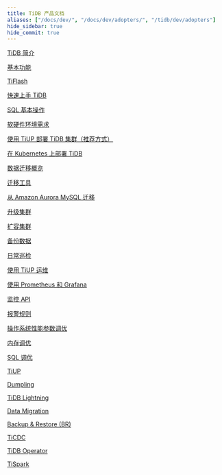 ```yaml
---
title: TiDB 产品文档
aliases: ["/docs/dev/", "/docs/dev/adopters/", "/tidb/dev/adopters"]
hide_sidebar: true
hide_commit: true
---
```


<LearningPathContainer platform="tidb" title="TiDB" subTitle="TiDB 是 PingCAP 公司自主设计、研发的开源分布式关系型数据库。您可以在这里查看概念介绍、操作指南、应用开发、参考等产品文档。">

<LearningPath label="了解" icon="cloud1">

[TiDB 简介](https://docs.pingcap.com/zh/tidb/v4.0/overview)

[基本功能](https://docs.pingcap.com/zh/tidb/v4.0/basic-features)

[TiFlash](https://docs.pingcap.com/zh/tidb/v4.0/tiflash-overview)

</LearningPath>

<LearningPath label="试用" icon="cloud5">

[快速上手 TiDB](https://docs.pingcap.com/zh/tidb/v4.0/quick-start-with-tidb)

[SQL 基本操作](https://docs.pingcap.com/zh/tidb/v4.0/basic-sql-operations)

</LearningPath>

<LearningPath label="部署" icon="deploy">

[软硬件环境需求](https://docs.pingcap.com/zh/tidb/v4.0/hardware-and-software-requirements)

[使用 TiUP 部署 TiDB 集群（推荐方式）](https://docs.pingcap.com/zh/tidb/v4.0/production-deployment-using-tiup)

[在 Kubernetes 上部署 TiDB](https://docs.pingcap.com/zh/tidb/v4.0/tidb-in-kubernetes)

</LearningPath>

<LearningPath label="迁移" icon="cloud3">

[数据迁移概览](https://docs.pingcap.com/zh/tidb/v4.0/migration-overview)

[迁移工具](https://docs.pingcap.com/zh/tidb/v4.0/migration-tools)

[从 Amazon Aurora MySQL 迁移](https://docs.pingcap.com/zh/tidb/v4.0/migrate-from-aurora-using-lightning)

</LearningPath>

<LearningPath label="运维" icon="maintain">

[升级集群](https://docs.pingcap.com/zh/tidb/v4.0/upgrade-tidb-using-tiup)

[扩容集群](https://docs.pingcap.com/zh/tidb/v4.0/scale-tidb-using-tiup)

[备份数据](https://docs.pingcap.com/zh/tidb/v4.0/use-br-command-line-tool)

[日常巡检](https://docs.pingcap.com/zh/tidb/v4.0/daily-check)

[使用 TiUP 运维](https://docs.pingcap.com/zh/tidb/v4.0/maintain-tidb-using-tiup)

</LearningPath>

<LearningPath label="监控" icon="cloud6">

[使用 Prometheus 和 Grafana](https://docs.pingcap.com/zh/tidb/v4.0/tidb-monitoring-framework)

[监控 API](https://docs.pingcap.com/zh/tidb/v4.0/tidb-monitoring-api)

[报警规则](https://docs.pingcap.com/zh/tidb/v4.0/alert-rules)

</LearningPath>

<LearningPath label="调优" icon="tidb-cloud-tune">

[操作系统性能参数调优](https://docs.pingcap.com/zh/tidb/v4.0/tune-operating-system)

[内存调优](https://docs.pingcap.com/zh/tidb/v4.0/configure-memory-usage)

[SQL 调优](https://docs.pingcap.com/zh/tidb/v4.0/sql-tuning-overview)

</LearningPath>

<LearningPath label="工具" icon="doc7">

[TiUP](https://docs.pingcap.com/zh/tidb/v4.0/tiup-overview)

[Dumpling](https://docs.pingcap.com/zh/tidb/v4.0/dumpling-overview)

[TiDB Lightning](https://docs.pingcap.com/zh/tidb/v4.0/tidb-lightning-overview)

[Data Migration](https://docs.pingcap.com/zh/tidb/v4.0/dm-overview)

[Backup & Restore (BR)](https://docs.pingcap.com/zh/tidb/v4.0/backup-and-restore-tool)

[TiCDC](https://docs.pingcap.com/zh/tidb/v4.0/ticdc-overview)

[TiDB Operator](https://docs.pingcap.com/zh/tidb/v4.0/tidb-operator-overview)

[TiSpark](https://docs.pingcap.com/zh/tidb/v4.0/tispark-overview)

</LearningPath>

</LearningPathContainer>
